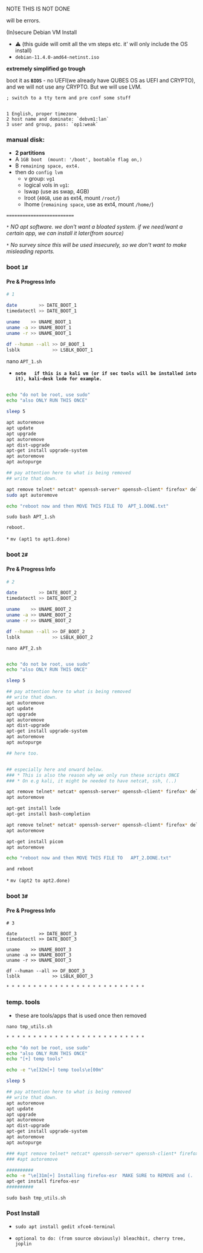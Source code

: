 NOTE THIS IS NOT DONE

will be errors.




(In)secure Debian VM Install

- :warning:  (this guide will omit all the vm steps etc. it' will only include the OS install)
- `debian-11.4.0-amd64-netinst.iso`

**extremely simplified go trough**

boot it as **`BIOS`** - no UEFI(we already have QUBES OS as UEFI and CRYPTO), and we will not use any CRYPTO. But we will use LVM.

`; switch to a tty term and pre conf some stuff`


```

1 English, proper timezone
2 host name and dominate: `debvm1:lan`
3 user and group, pass: `op1:weak`

```


### manual disk: 
- **2 partitions**
- A  `1GB boot  (mount: '/boot', bootable flag on,)`
- B  `remaining space, ext4. `
- then do `config lvm`
  -  v group: `vg1`
  -  logical vols in `vg1`:
    - lswap (use as swap, 4GB)
    - lroot (`40GB`,  use as ext4, mount `/root/`)
    - lhome (`remaining space`,  use as ext4, mount `/home/`)


`=========================`


`*` *NO apt software. we don't want a bloated system. if we need/want a certain app, we can install it later(from source)*

`*` *No survey since this will be used insecurely, so we don't want to make misleading reports.*


### boot `1#`

#### Pre & Progress Info

```sh
# 1

date        >> DATE_BOOT_1
timedatectl >> DATE_BOOT_1

uname    >> UNAME_BOOT_1
uname -a >> UNAME_BOOT_1
uname -r >> UNAME_BOOT_1

df --human --all >> DF_BOOT_1
lsblk            >> LSBLK_BOOT_1

```



nano `APT_1.sh`

- **`note   if this is a kali vm (or if sec tools will be installed into it), kali-desk lxde for example. `**

```sh

echo "do not be root, use sudo"
echo "also ONLY RUN THIS ONCE"

sleep 5

apt autoremove
apt update
apt upgrade
apt autoremove
apt dist-upgrade
apt-get install upgrade-system
apt autoremove
apt autopurge

## pay attention here to what is being removed
## write that down.

apt remove telnet* netcat* openssh-server* openssh-client* firefox* deluge* audacious* smplayer* vlc* lxmusic* parcellite*
sudo apt autoremove

echo "reboot now and then MOVE THIS FILE TO  APT_1.DONE.txt"

```

`sudo bash APT_1.sh`

`reboot.`

`*` `mv (apt1 to apt1.done)`




### boot `2#`


#### Pre & Progress Info

```sh
# 2

date        >> DATE_BOOT_2
timedatectl >> DATE_BOOT_2

uname    >> UNAME_BOOT_2
uname -a >> UNAME_BOOT_2
uname -r >> UNAME_BOOT_2

df --human --all >> DF_BOOT_2
lsblk            >> LSBLK_BOOT_2

```




`nano APT_2.sh`

```sh

echo "do not be root, use sudo"
echo "also ONLY RUN THIS ONCE"

sleep 5

## pay attention here to what is being removed
## write that down.
apt autoremove
apt update
apt upgrade
apt autoremove
apt dist-upgrade
apt-get install upgrade-system
apt autoremove
apt autopurge

## here too.


## especially here and onward below.
### * This is also the reason why we only run these scripts ONCE
### * On e.g kali, it might be needed to have netcat, ssh, (..)

apt remove telnet* netcat* openssh-server* openssh-client* firefox* deluge* audacious* smplayer* vlc* lxmusic* parcellite*
apt autoremove

apt-get install lxde
apt-get install bash-completion

apt remove telnet* netcat* openssh-server* openssh-client* firefox* deluge* audacious* smplayer* vlc* lxmusic* parcellite*
apt autoremove

apt-get install picom
apt autoremove

echo "reboot now and then MOVE THIS FILE TO   APT_2.DONE.txt"

```

`and reboot`

`*` `mv (apt2 to apt2.done)`






### boot `3#`

#### Pre & Progress Info

```
# 3

date        >> DATE_BOOT_3
timedatectl >> DATE_BOOT_3

uname    >> UNAME_BOOT_3
uname -a >> UNAME_BOOT_3
uname -r >> UNAME_BOOT_3

df --human --all >> DF_BOOT_3
lsblk            >> LSBLK_BOOT_3

```

`* * * * * * * * * * * * * * * * * * * * * * * * * * `
### temp. tools
- these are tools/apps that is used once then removed

`nano tmp_utils.sh`

`* * * * * * * * * * * * * * * * * * * * * * * * * * `

```sh
echo "do not be root, use sudo"
echo "also ONLY RUN THIS ONCE"
echo "[+] temp tools"

echo -e "\e[32m[+] temp tools\e[00m"

sleep 5

## pay attention here to what is being removed
## write that down.
apt autoremove
apt update
apt upgrade
apt autoremove
apt dist-upgrade
apt-get install upgrade-system
apt autoremove
apt autopurge

### #apt remove telnet* netcat* openssh-server* openssh-client* firefox* deluge* audacious* smplayer* vlc* lxmusic* parcellite*
### #apt autoremove

##########
echo -e "\e[31m[+] Installing firefox-esr  MAKE SURE to REMOVE and (. ..) then install firefox from the trusted source. \e[00m"
apt-get install firefox-esr
##########

```

`sudo bash tmp_utils.sh`



### Post Install  

- `sudo apt install gedit xfce4-terminal`

- `optional to do: (from source obviously) bleachbit, cherry tree, joplin`








